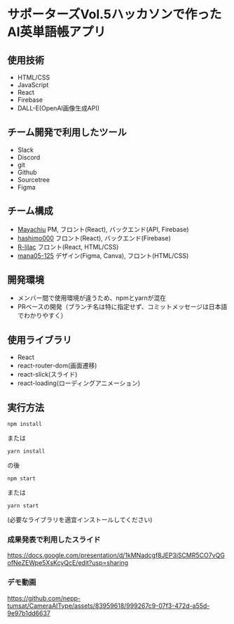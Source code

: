 # サポーターズVol.5ハッカソンで作ったAI英単語帳アプリ

## 使用技術
- HTML/CSS
- JavaScript
- React
- Firebase
- DALL-E(OpenAI画像生成API)

## チーム開発で利用したツール
- Slack
- Discord
- git
- Github
- Sourcetree
- Figma

## チーム構成
- [Mayachiu](https://github.com/Mayachiu) PM, フロント(React), バックエンド(API, Firebase)
- [hashimo000](https://github.com/hashimo000) フロント(React), バックエンド(Firebase)
- [R-lilac](https://github.com/R-lilac) フロント(React, HTML/CSS)
- [mana05-125](https://github.com/mana05-125) デザイン(Figma, Canva), フロント(HTML/CSS)

## 開発環境
- メンバー間で使用環境が違うため、npmとyarnが混在
- PRベースの開発（ブランチ名は特に指定せず、コミットメッセージは日本語でわかりやすく）

## 使用ライブラリ
- React
- react-router-dom(画面遷移)
- react-slick(スライド)
- react-loading(ローディングアニメーション)

## 実行方法

```
npm install
```
または
```
yarn install
```

の後

```
npm start
```
または
```
yarn start
```
(必要なライブラリを適宜インストールしてください)

### 成果発表で利用したスライド

https://docs.google.com/presentation/d/1kMNadcgf8JEP3iSCMR5CO7vQGofNeZEWpe5XsKcyQcE/edit?usp=sharing

### デモ動画

https://github.com/nepp-tumsat/CameraAIType/assets/83959618/999267c9-07f3-472d-a55d-9e97b1dd6637

